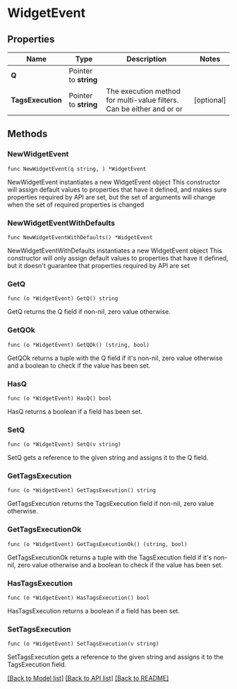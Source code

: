 # WidgetEvent

## Properties

Name | Type | Description | Notes
------------ | ------------- | ------------- | -------------
**Q** | Pointer to **string** |  | 
**TagsExecution** | Pointer to **string** | The execution method for multi-value filters. Can be either and or or | [optional] 

## Methods

### NewWidgetEvent

`func NewWidgetEvent(q string, ) *WidgetEvent`

NewWidgetEvent instantiates a new WidgetEvent object
This constructor will assign default values to properties that have it defined,
and makes sure properties required by API are set, but the set of arguments
will change when the set of required properties is changed

### NewWidgetEventWithDefaults

`func NewWidgetEventWithDefaults() *WidgetEvent`

NewWidgetEventWithDefaults instantiates a new WidgetEvent object
This constructor will only assign default values to properties that have it defined,
but it doesn't guarantee that properties required by API are set

### GetQ

`func (o *WidgetEvent) GetQ() string`

GetQ returns the Q field if non-nil, zero value otherwise.

### GetQOk

`func (o *WidgetEvent) GetQOk() (string, bool)`

GetQOk returns a tuple with the Q field if it's non-nil, zero value otherwise
and a boolean to check if the value has been set.

### HasQ

`func (o *WidgetEvent) HasQ() bool`

HasQ returns a boolean if a field has been set.

### SetQ

`func (o *WidgetEvent) SetQ(v string)`

SetQ gets a reference to the given string and assigns it to the Q field.

### GetTagsExecution

`func (o *WidgetEvent) GetTagsExecution() string`

GetTagsExecution returns the TagsExecution field if non-nil, zero value otherwise.

### GetTagsExecutionOk

`func (o *WidgetEvent) GetTagsExecutionOk() (string, bool)`

GetTagsExecutionOk returns a tuple with the TagsExecution field if it's non-nil, zero value otherwise
and a boolean to check if the value has been set.

### HasTagsExecution

`func (o *WidgetEvent) HasTagsExecution() bool`

HasTagsExecution returns a boolean if a field has been set.

### SetTagsExecution

`func (o *WidgetEvent) SetTagsExecution(v string)`

SetTagsExecution gets a reference to the given string and assigns it to the TagsExecution field.


[[Back to Model list]](../README.md#documentation-for-models) [[Back to API list]](../README.md#documentation-for-api-endpoints) [[Back to README]](../README.md)


